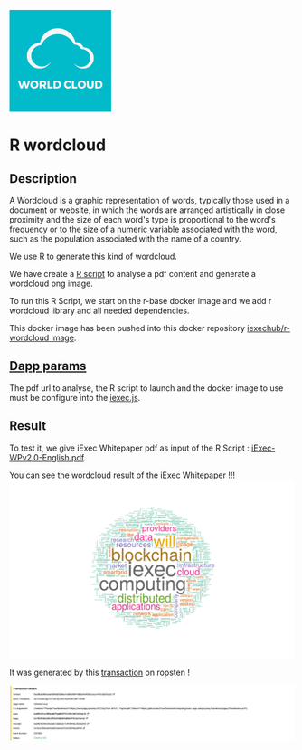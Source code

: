 ![dapp logo](./logo.jpg)

# R wordcloud

## Description

A Wordcloud is a graphic representation of words, typically those used in a document or website, in which the words are arranged artistically in close proximity and the size of each word's type is proportional to the word's frequency or to the size of a numeric variable associated with the word, such as the population associated with the name of a country.

We use R to generate this kind of wordcloud.

We have create a [R script](./iExecWordcloud.R) to analyse a pdf content and generate a wordcloud png image.

To run this R Script, we start on the r-base docker image and we add r wordcloud library and all needed dependencies.

This docker image has been pushed into this docker repository [iexechub/r-wordcloud image](https://hub.docker.com/r/iexechub/r-wordcloud/).

## [Dapp params](./iexec.json)

The pdf url to analyse, the R script to launch and the docker image to use must be configure into the [iexec.js](./iexec.json).

## Result

To test it, we give iExec Whitepaper pdf as input of the R Script : [iExec-WPv2.0-English.pdf](http://iex.ec/app/uploads/2017/04/iExec-WPv2.0-English.pdf).

You can see the wordcloud result of the iExec Whitepaper !!!
![iExecWordcloud.png](./iExecWordcloud.png)

It was generated by this [transaction](https://explorer.iex.ec/ropsten/tx/0xd18c6b9b1bea6438fa20b28ec4c80eb9044d82c9a4025c1cecc4410c3b37c2b2) on ropsten !

![TxExplorer.png](./TxExplorer.png)
